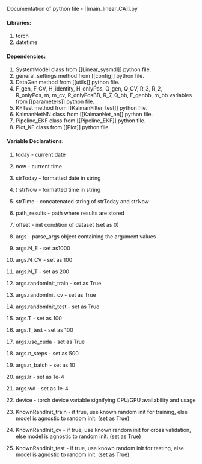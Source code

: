 Documentation of python file - [[main_linear_CA]].py


#### Libraries:
1) torch
2) datetime


#### Dependencies:
1) SystemModel class from [[Linear_sysmdl]] python file.
2) general_settings method from [[config]] python file.
3) DataGen method from [[utils]] python file.
4) F_gen, F_CV, H_identity, H_onlyPos, Q_gen, Q_CV, R_3, R_2, R_onlyPos, m, m_cv, R_onlyPosBB, R_7, Q_bb, F_genbb, m_bb variables from [[parameters]] python file.
5) KFTest method from [[KalmanFilter_test]] python file.
6) KalmanNetNN class from [[KalmanNet_nn]] python file.
7) Pipeline_EKF class from [[Pipeline_EKF]] python file.
8) Plot_KF class from [[Plot]] python file.


#### Variable Declarations:
1) today - current date
2) now - current time
3) strToday - formatted date in string
4) ) strNow - formatted time in string
5) strTime - concatenated string of strToday and strNow

6) path_results -  path where results are stored
7) offset - init condition of dataset (set as 0)
8) args - parse_args object containing the argument values
9) args.N_E - set as1000
10) args.N_CV - set as 100
11) args.N_T - set as 200
12) args.randomInit_train - set as True
13) args.randomInit_cv - set as True
14) args.randomInit_test - set as True
15) args.T - set as 100
16) args.T_test - set as 100
17) args.use_cuda - set as True
18) args.n_steps - set as 500
19) args.n_batch - set as 10
20) args.lr - set as 1e-4
21) args.wd - set as 1e-4

22) device - torch device variable signifying CPU/GPU availability and usage

23) KnownRandInit_train - if true, use known random init for training, else model is agnostic to random init. (set as True)
24) KnownRandInit_cv - if true, use known random init for cross validation, else model is agnostic to random init. (set as True)
25) KnownRandInit_test - if true, use known random init for testing, else model is agnostic to random init. (set as True)